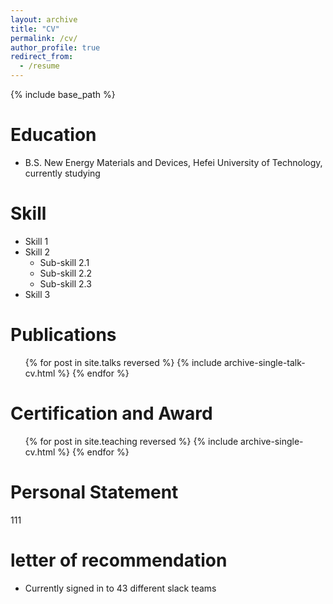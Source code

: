 ```yaml
---
layout: archive
title: "CV"
permalink: /cv/
author_profile: true
redirect_from:
  - /resume
---
```


{% include base_path %}


  
Education
======
* B.S. New Energy Materials and Devices, Hefei University of Technology, currently studying
  
Skill
======
* Skill 1
* Skill 2
  * Sub-skill 2.1
  * Sub-skill 2.2
  * Sub-skill 2.3
* Skill 3
  
Publications
======
  <ul>{% for post in site.talks reversed %}
    {% include archive-single-talk-cv.html  %}
  {% endfor %}</ul>
  
Certification and Award
======
  <ul>{% for post in site.teaching reversed %}
    {% include archive-single-cv.html %}
  {% endfor %}</ul>

Personal Statement
======
111

letter of recommendation
======
* Currently signed in to 43 different slack teams
